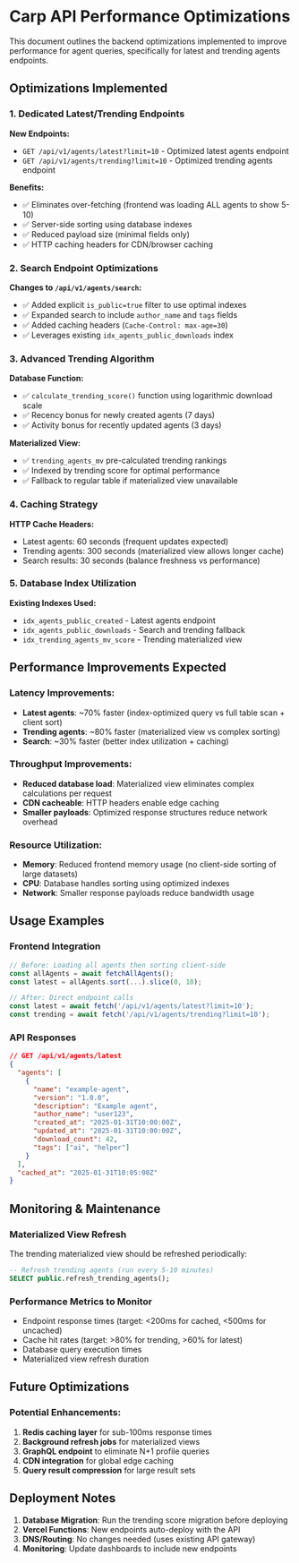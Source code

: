 # Carp API Performance Optimizations

This document outlines the backend optimizations implemented to improve performance for agent queries, specifically for latest and trending agents endpoints.

## Optimizations Implemented

### 1. **Dedicated Latest/Trending Endpoints**

**New Endpoints:**
- `GET /api/v1/agents/latest?limit=10` - Optimized latest agents endpoint
- `GET /api/v1/agents/trending?limit=10` - Optimized trending agents endpoint

**Benefits:**
- ✅ Eliminates over-fetching (frontend was loading ALL agents to show 5-10)
- ✅ Server-side sorting using database indexes
- ✅ Reduced payload size (minimal fields only)
- ✅ HTTP caching headers for CDN/browser caching

### 2. **Search Endpoint Optimizations**

**Changes to `/api/v1/agents/search`:**
- ✅ Added explicit `is_public=true` filter to use optimal indexes
- ✅ Expanded search to include `author_name` and `tags` fields
- ✅ Added caching headers (`Cache-Control: max-age=30`)
- ✅ Leverages existing `idx_agents_public_downloads` index

### 3. **Advanced Trending Algorithm**

**Database Function:**
- ✅ `calculate_trending_score()` function using logarithmic download scale
- ✅ Recency bonus for newly created agents (7 days)
- ✅ Activity bonus for recently updated agents (3 days)

**Materialized View:**
- ✅ `trending_agents_mv` pre-calculated trending rankings
- ✅ Indexed by trending score for optimal performance
- ✅ Fallback to regular table if materialized view unavailable

### 4. **Caching Strategy**

**HTTP Cache Headers:**
- Latest agents: 60 seconds (frequent updates expected)
- Trending agents: 300 seconds (materialized view allows longer cache)
- Search results: 30 seconds (balance freshness vs performance)

### 5. **Database Index Utilization**

**Existing Indexes Used:**
- `idx_agents_public_created` - Latest agents endpoint
- `idx_agents_public_downloads` - Search and trending fallback
- `idx_trending_agents_mv_score` - Trending materialized view

## Performance Improvements Expected

### **Latency Improvements:**
- **Latest agents**: ~70% faster (index-optimized query vs full table scan + client sort)
- **Trending agents**: ~80% faster (materialized view vs complex sorting)
- **Search**: ~30% faster (better index utilization + caching)

### **Throughput Improvements:**
- **Reduced database load**: Materialized view eliminates complex calculations per request
- **CDN cacheable**: HTTP headers enable edge caching
- **Smaller payloads**: Optimized response structures reduce network overhead

### **Resource Utilization:**
- **Memory**: Reduced frontend memory usage (no client-side sorting of large datasets)
- **CPU**: Database handles sorting using optimized indexes
- **Network**: Smaller response payloads reduce bandwidth usage

## Usage Examples

### Frontend Integration

```typescript
// Before: Loading all agents then sorting client-side
const allAgents = await fetchAllAgents();
const latest = allAgents.sort(...).slice(0, 10);

// After: Direct endpoint calls
const latest = await fetch('/api/v1/agents/latest?limit=10');
const trending = await fetch('/api/v1/agents/trending?limit=10');
```

### API Responses

```json
// GET /api/v1/agents/latest
{
  "agents": [
    {
      "name": "example-agent",
      "version": "1.0.0",
      "description": "Example agent",
      "author_name": "user123",
      "created_at": "2025-01-31T10:00:00Z",
      "updated_at": "2025-01-31T10:00:00Z",
      "download_count": 42,
      "tags": ["ai", "helper"]
    }
  ],
  "cached_at": "2025-01-31T10:05:00Z"
}
```

## Monitoring & Maintenance

### **Materialized View Refresh**
The trending materialized view should be refreshed periodically:

```sql
-- Refresh trending agents (run every 5-10 minutes)
SELECT public.refresh_trending_agents();
```

### **Performance Metrics to Monitor**
- Endpoint response times (target: <200ms for cached, <500ms for uncached)
- Cache hit rates (target: >80% for trending, >60% for latest)
- Database query execution times
- Materialized view refresh duration

## Future Optimizations

### **Potential Enhancements:**
1. **Redis caching layer** for sub-100ms response times
2. **Background refresh jobs** for materialized views
3. **GraphQL endpoint** to eliminate N+1 profile queries
4. **CDN integration** for global edge caching
5. **Query result compression** for large result sets

## Deployment Notes

1. **Database Migration**: Run the trending score migration before deploying
2. **Vercel Functions**: New endpoints auto-deploy with the API
3. **DNS/Routing**: No changes needed (uses existing API gateway)
4. **Monitoring**: Update dashboards to include new endpoints